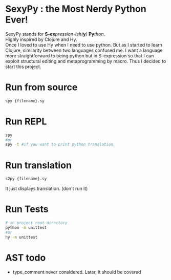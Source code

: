 # SexyPy : the Most Nerdy Python Ever!
SexyPy stands for **S-ex**_pression-ish(_**y**_)_ **Py**_thon_.   
Highly inspired by Clojure and Hy.   
Once I loved to use Hy when I need to use python. But as I started to learn Clojure, similarity between two languages confused me. I want a language more straightforward to being python but in S-expression so that I can exploit structural editing and metaprogramming by macro. Thus I decided to start this project.

# Run from source
```bash
spy {filename}.sy
```

# Run REPL
```bash
spy
#or
spy -t #if you want to print python translation.
```

# Run translation
```bash
s2py {filename}.sy
```
It just displays translation. (don't run it)

# Run Tests
```bash
# in project root directory
python -m unittest
#or
hy -m unittest
```


# AST todo
- type_comment never considered. Later, it should be covered